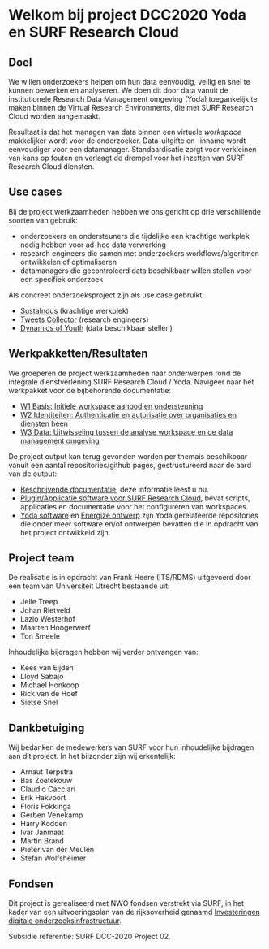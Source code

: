 # Welkom bij project DCC2020 Yoda en SURF Research Cloud

## Doel
We willen onderzoekers helpen om hun data eenvoudig, veilig en snel te kunnen
bewerken en analyseren. We doen dit door data vanuit de institutionele Research Data Management omgeving (Yoda) toegankelijk te
maken binnen de Virtual Research Environments, die met SURF Research Cloud worden aangemaakt.

Resultaat is dat het managen van data binnen een virtuele _workspace_ makkelijker wordt voor de onderzoeker. 
Data-uitgifte en -inname wordt eenvoudiger voor een datamanager. Standaardisatie zorgt voor verkleinen
van kans op fouten en verlaagt de drempel voor het inzetten van SURF Research Cloud diensten.

## Use cases
Bij de project werkzaamheden hebben we ons gericht op drie verschillende soorten van gebruik:
- onderzoekers en ondersteuners die tijdelijke een krachtige werkplek nodig hebben voor ad-hoc data verwerking
- research engineers die samen met onderzoekers workflows/algoritmen ontwikkelen of optimaliseren
- datamanagers die gecontroleerd data beschikbaar willen stellen voor een specifiek onderzoek

Als concreet onderzoeksproject zijn als use case gebruikt:
- [SustaIndus](https://www.sustaindus.org/) (krachtige werkplek)
- [Tweets Collector](https://github.com/UtrechtUniversity/tweet_collector) (research engineers)
- [Dynamics of Youth](https://youthonderzoek.nl/) (data beschikbaar stellen)

## Werkpakketten/Resultaten
We groeperen de project werkzaamheden naar onderwerpen rond de integrale dienstverlening 
SURF Research Cloud / Yoda. Navigeer naar het werkpakket voor de bijbehorende documentatie:
- [W1 Basis: Initiele workspace aanbod en ondersteuning](w1-basis.md) 
- [W2 Identiteiten: Authenticatie en autorisatie over organisaties en diensten heen](w2-identiteiten.md)
- [W3 Data: Uitwisseling tussen de analyse workspace en de data management omgeving](w3-data.md)

De project output kan terug gevonden worden per themais beschikbaar vanuit een aantal repositories/github pages,
gestructureerd naar de aard van de output: 
- [Beschrijvende documentatie](https://utrechtuniversity.github.io/DCC2020-Yoda-ResearchCloud/), deze informatie leest u nu.
- [Plugin/Applicatie software voor SURF Research Cloud](https://utrechtuniversity.github.io/researchcloud-items/),
bevat scripts, applicaties en documentatie voor het configureren van workspaces.
- [Yoda software](https://utrechtuniversity.github.io/yoda/) en [Energize ontwerp](https://github.com/UtrechtUniversity/energize) zijn Yoda gerelateerde 
repositories 
die onder meer software en/of ontwerpen bevatten die in opdracht van 
het project ontwikkeld zijn.  
 

## Project team
De realisatie is in opdracht van Frank Heere (ITS/RDMS) uitgevoerd door een team van Universiteit Utrecht bestaande uit:
- Jelle Treep
- Johan Rietveld
- Lazlo Westerhof
- Maarten Hoogerwerf
- Ton Smeele

Inhoudelijke bijdragen hebben wij verder ontvangen van:
- Kees van Eijden
- Lloyd Sabajo
- Michael Honkoop
- Rick van de Hoef
- Sietse Snel


## Dankbetuiging
Wij bedanken de medewerkers van SURF voor hun inhoudelijke bijdragen aan dit project. 
In het bijzonder zijn wij erkentelijk:
- Arnaut Terpstra
- Bas Zoetekouw
- Claudio Cacciari
- Erik Hakvoort
- Floris Fokkinga
- Gerben Venekamp
- Harry Kodden
- Ivar Janmaat
- Martin Brand
- Pieter van der Meulen
- Stefan Wolfsheimer

## Fondsen
Dit project is gerealiseerd met NWO fondsen verstrekt via SURF,
in het kader van een uitvoeringsplan van de rijksoverheid genaamd
[Investeringen digitale onderzoeksinfrastructuur](https://www.rijksoverheid.nl/binaries/rijksoverheid/documenten/rapporten/2019/10/01/uitvoeringsplan-investeringen-digitale-onderzoeksinfrastructuur/16825243-uitvoeringsplan-investeringen-digitale-onderzoeksinfrastructuur-nwo.pdf).

Subsidie referentie: SURF DCC-2020 Project 02.

